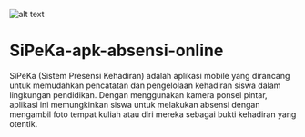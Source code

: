 ![alt text](https://github.com/aryawangi/SiPeKa-apk-absensi-online/blob/main/readme/Poster.png?raw=true)

# SiPeKa-apk-absensi-online
SiPeKa (Sistem Presensi Kehadiran) adalah aplikasi mobile yang dirancang untuk memudahkan pencatatan dan pengelolaan kehadiran siswa dalam lingkungan pendidikan. Dengan menggunakan kamera ponsel pintar, aplikasi ini memungkinkan siswa untuk melakukan absensi dengan mengambil foto tempat kuliah atau diri mereka sebagai bukti kehadiran yang otentik. 
